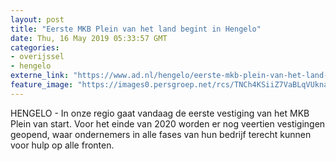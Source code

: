 ```yaml
---
layout: post
title: "Eerste MKB Plein van het land begint in Hengelo"
date: Thu, 16 May 2019 05:33:57 GMT
categories: 
- overijssel 
- hengelo 
externe_link: "https://www.ad.nl/hengelo/eerste-mkb-plein-van-het-land-begint-in-hengelo~a8629f07/"
feature_image: "https://images0.persgroep.net/rcs/TNCh4KSiiZ7VaBLqVUknafMrt8w/diocontent/148344936/_fitwidth/400/?appId=21791a8992982cd8da851550a453bd7f&quality=0.7"
---
```


HENGELO - In onze regio gaat vandaag de eerste vestiging van het MKB Plein van start. Voor het einde van 2020 worden er nog veertien vestigingen geopend, waar ondernemers in alle fases van hun bedrijf terecht kunnen voor hulp op alle fronten.
